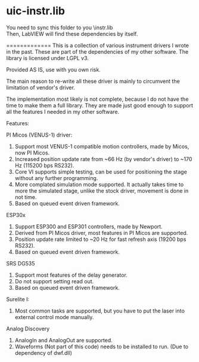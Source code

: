 uic-instr.lib
=============

You need to sync this folder to you <labview installation folder>\instr.lib\
Then, LabVIEW will find these dependencies by itself. 


=============
This is a collection of various instrument drivers I wrote in the past. These are part of the dependencies of my other software. The library is licensed under LGPL v3. 

Provided AS IS, use with you own risk.

The main reason to re-write all these driver is mainly to circumvent the limitation of vendor's driver. 

The implementation most likely is not complete, because I do not have the time to make them a full library. They are made just good enough to support all the features I needed in my other software. 

Features:

PI Micos (VENUS-1) driver:

1. Support most VENUS-1 compatible motion controllers, made by Micos, now PI Micos. 
2. Increased position update rate from ~66 Hz (by vendor's driver) to ~170 Hz (115200 bps RS232).
2. Core VI supports simple testing, can be used for positioning the stage without any further programming.
3. More complated simulation mode supported. It actually takes time to more the simulated stage, unlike the stock driver, movement is done in not time. 
4. Based on queued event driven framework.

ESP30x

1. Support ESP300 and ESP301 controllers, made by Newport.
2. Derived from PI Micos driver, most features in PI Micos are supported.
2. Position update rate limited to ~20 Hz for fast refresh axis (19200 bps RS232).
3. Based on queued event driven framework.


SRS DG535

1. Support most features of the delay generator.
2. Do not support setting read out.
3. Based on queued event driven framework.


Surelite I:

1. Most common tasks are supported, but you have to put the laser into external control mode manually.

Analog Discovery 

1. AnalogIn and AnalogOut are supported. 
2. Waveforms (Not part of this code) needs to be installed to run. (Due to dependency of dwf.dll)
